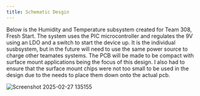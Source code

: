 ```yaml
---
title: Schematic Desgin
---
```

Below is the Humidity and Temperature subsystem created for Team 308, Fresh Start. 
The system uses the PIC microcontroller and regulates the 9V using an LDO and a switch to start the device up.
It is the individual susbsystem, but in the future will need to use the same power source to charge other teamates systems.
The PCB will be made to be compact with surface mount applications being the focus of this design. I also had to ensure that the surface mount chips were not too small to be used in the design due to the needs to place them down onto the actual pcb.

![Screenshot 2025-02-27 135155](https://github.com/user-attachments/assets/2c776576-54a8-406d-9595-177c823c723a)
